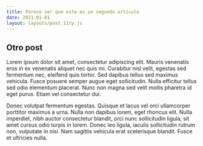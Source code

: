 ```yaml
---
title: Parece ser que este es un segundo artículo
date: 2021-01-01
layout: layouts/post.11ty.js
---
```


## Otro post

Lorem ipsum dolor sit amet, consectetur adipiscing elit. Mauris venenatis eros in ex venenatis aliquet nec quis mi. Curabitur nisl velit, egestas sed fermentum nec, eleifend quis tortor. Sed dapibus tellus sed maximus vehicula. Fusce posuere semper augue eget sollicitudin. Nulla efficitur tellus sed odio elementum placerat. Nunc non magna sed velit mollis pharetra id eget purus. Etiam vel consectetur dui.

Donec volutpat fermentum egestas. Quisque et lacus vel orci ullamcorper porttitor maximus a urna. Nulla non dapibus lorem, eget rhoncus elit. Nulla imperdiet, nibh auctor consectetur blandit, orci nunc sollicitudin ligula, sit amet cursus odio turpis in lorem. Donec leo ligula, iaculis sollicitudin rutrum non, vulputate in nisi. Nam sagittis vehicula erat scelerisque blandit. Fusce et ultricies nulla.
